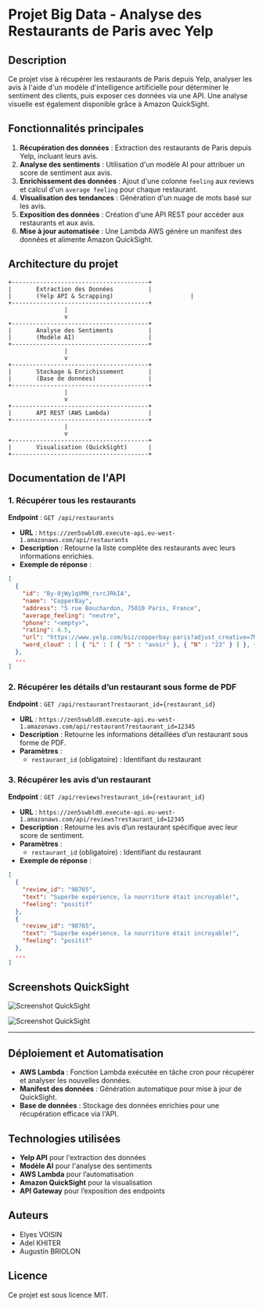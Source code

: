 # Projet Big Data - Analyse des Restaurants de Paris avec Yelp

## Description
Ce projet vise à récupérer les restaurants de Paris depuis Yelp, analyser les avis à l'aide d'un modèle d'intelligence artificielle pour déterminer le sentiment des clients, puis exposer ces données via une API. Une analyse visuelle est également disponible grâce à Amazon QuickSight.

## Fonctionnalités principales
1. **Récupération des données** : Extraction des restaurants de Paris depuis Yelp, incluant leurs avis.
2. **Analyse des sentiments** : Utilisation d'un modèle AI pour attribuer un score de sentiment aux avis.
3. **Enrichissement des données** : Ajout d'une colonne `feeling` aux reviews et calcul d'un `average feeling` pour chaque restaurant.
4. **Visualisation des tendances** : Génération d'un nuage de mots basé sur les avis.
5. **Exposition des données** : Création d'une API REST pour accéder aux restaurants et aux avis.
6. **Mise à jour automatisée** : Une Lambda AWS génère un manifest des données et alimente Amazon QuickSight.

## Architecture du projet
```
+---------------------------------------+
|       Extraction des Données          |
|       (Yelp API & Scrapping)                      |
+---------------------------------------+
                |
                v
+---------------------------------------+
|       Analyse des Sentiments          |
|       (Modèle AI)                     |
+---------------------------------------+
                |
                v
+---------------------------------------+
|       Stockage & Enrichissement       |
|       (Base de données)               |
+---------------------------------------+
                |
                v
+---------------------------------------+
|       API REST (AWS Lambda)           |
+---------------------------------------+
                |
                v
+---------------------------------------+
|       Visualisation (QuickSight)      |
+---------------------------------------+
```

## Documentation de l'API

### 1. Récupérer tous les restaurants
**Endpoint** : `GET /api/restaurants`

- **URL** : `https://zen5swbld0.execute-api.eu-west-1.amazonaws.com/api/restaurants`
- **Description** : Retourne la liste complète des restaurants avec leurs informations enrichies.
- **Exemple de réponse** :
```json
[
  {
    "id": "By-0jWy1qVMN_rsrcJRkIA",
    "name": "CopperBay",
    "address": "5 rue Bouchardon, 75010 Paris, France",
    "average_feeling": "neutre",
    "phone": "<empty>",
    "rating": 4.5,
    "url": "https://www.yelp.com/biz/copperbay-paris?adjust_creative=7MmwukaWnQhm5odunedORw&utm_campaign=yelp_api_v3&utm_medium=api_v3_business_search&utm_source=7MmwukaWnQhm5odunedORw",
    "word_cloud" : [ { "L" : [ { "S" : "avoir" }, { "N" : "23" } ] }, { "L" : [ { "S" : "bar" }, { "N" : "13" } ] }, { "L" : [ { "S" : "boisson" }, { "N" : "12" } ] }, { "L" : [ { "S" : "cocktail" }, { "N" : "11" } ] }, { "L" : [ { "S" : "endroit" }, { "N" : "9" } ] }, { "L" : [ { "S" : "si" }, { "N" : "8" } ] }, { "L" : [ { "S" : "tout" }, { "N" : "8" } ] }, { "L" : [ { "S" : "menu" }, { "N" : "6" } ] }, { "L" : [ { "S" : "plus" }, { "N" : "6" } ] }, { "L" : [ { "S" : "jadore" }, { "N" : "5" } ] }, { "L" : [ { "S" : "sympathique" }, { "N" : "5" } ] }, { "L" : [ { "S" : "rue" }, { "N" : "5" } ] }, { "L" : [ { "S" : "dun" }, { "N" : "5" } ] }, { "L" : [ { "S" : "cest" }, { "N" : "4" } ] }, { "L" : [ { "S" : "base" }, { "N" : "4" } ] } ],
  },
  ...
]
```

### 2. Récupérer les détails d’un restaurant sous forme de PDF
**Endpoint** : `GET /api/restaurant?restaurant_id={restaurant_id}`

- **URL** : `https://zen5swbld0.execute-api.eu-west-1.amazonaws.com/api/restaurant?restaurant_id=12345`
- **Description** : Retourne les informations détaillées d’un restaurant sous forme de PDF.
- **Paramètres** :
  - `restaurant_id` (obligatoire) : Identifiant du restaurant

### 3. Récupérer les avis d’un restaurant
**Endpoint** : `GET /api/reviews?restaurant_id={restaurant_id}`

- **URL** : `https://zen5swbld0.execute-api.eu-west-1.amazonaws.com/api/reviews?restaurant_id=12345`
- **Description** : Retourne les avis d’un restaurant spécifique avec leur score de sentiment.
- **Paramètres** :
  - `restaurant_id` (obligatoire) : Identifiant du restaurant
- **Exemple de réponse** :
```json
[
  {
    "review_id": "98765",
    "text": "Superbe expérience, la nourriture était incroyable!",
    "feeling": "positif"
  },
  {
    "review_id": "98765",
    "text": "Superbe expérience, la nourriture était incroyable!",
    "feeling": "positif"
  },
  ...
]
```

## Screenshots QuickSight

![Screenshot QuickSight](https://i.postimg.cc/7hsy3TfJ/Capture-d-e-cran-2025-02-06-a-15-45-50.png)

![Screenshot QuickSight](https://i.postimg.cc/tT908z6V/Capture-d-e-cran-2025-02-06-a-15-46-11.png)

---

## Déploiement et Automatisation
- **AWS Lambda** : Fonction Lambda exécutée en tâche cron pour récupérer et analyser les nouvelles données.
- **Manifest des données** : Génération automatique pour mise à jour de QuickSight.
- **Base de données** : Stockage des données enrichies pour une récupération efficace via l'API.

## Technologies utilisées
- **Yelp API** pour l'extraction des données
- **Modèle AI** pour l'analyse des sentiments
- **AWS Lambda** pour l’automatisation
- **Amazon QuickSight** pour la visualisation
- **API Gateway** pour l’exposition des endpoints

## Auteurs
- Elyes VOISIN
- Adel KHITER
- Augustin BRIOLON

## Licence
Ce projet est sous licence MIT.
